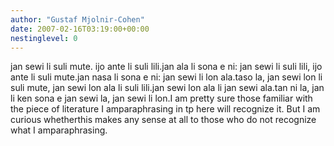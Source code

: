 ```yaml
---
author: "Gustaf Mjolnir-Cohen"
date: 2007-02-16T03:19:00+00:00
nestinglevel: 0
---
```

jan sewi li suli mute. ijo ante li suli lili.jan ala li sona e ni: jan sewi li suli lili, ijo ante li suli mute.jan nasa li sona e ni: jan sewi li lon ala.taso la, jan sewi lon li suli mute, jan sewi lon ala li suli lili.jan sewi lon ala li jan sewi ala.tan ni la, jan li ken sona e jan sewi la, jan sewi li lon.I am pretty sure those familiar with the piece of literature I amparaphrasing in tp here will recognize it. But I am curious whetherthis makes any sense at all to those who do not recognize what I amparaphrasing.